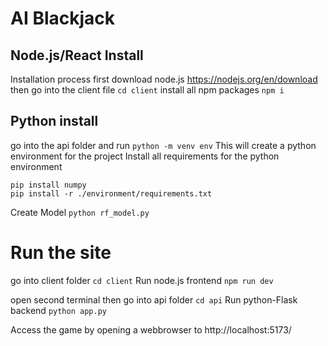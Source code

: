 # AI Blackjack
## Node.js/React Install
Installation process
first download node.js  https://nodejs.org/en/download
then go into the client file
`cd client`
install all npm packages
`npm i`

## Python install
go into the api folder and run 
`python -m venv env`
This will create a python environment for the project
Install all requirements for the python environment 
```
pip install numpy
pip install -r ./environment/requirements.txt
```
Create Model
`python rf_model.py`

# Run the site
go into client folder
`cd client`
Run node.js frontend
`npm run dev`

open second terminal
then go into api folder
`cd api`
Run python-Flask backend
`python app.py`

Access the game by opening a webbrowser to http://localhost:5173/
